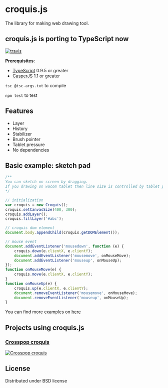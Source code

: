 croquis.js
==========

The library for making web drawing tool.


croquis.js is porting to TypeScript now
---------------------------------------
[![travis](https://travis-ci.org/disjukr/croquis.js.png)](https://travis-ci.org/disjukr/croquis.js)

__Prerequisites__:

* [TypeScript](http://www.typescriptlang.org/) 0.9.5 or greater
* [CasperJS](http://casperjs.org/) 1.1 or greater

`tsc @tsc-args.txt` to compile

`npm test` to test


Features
--------

 * Layer
 * History
 * Stabilizer
 * Brush pointer
 * Tablet pressure
 * No dependencies


Basic example: sketch pad
-------------------------

```javascript
/**
You can sketch on screen by dragging.
If you drawing on wacom tablet then line size is controlled by tablet pressure.
*/

// initialization
var croquis = new Croquis();
croquis.setCanvasSize(400, 300);
croquis.addLayer();
croquis.fillLayer('#abc');

// croquis dom element
document.body.appendChild(croquis.getDOMElement());

// mouse event
document.addEventListener('mousedown', function (e) {
    croquis.down(e.clientX, e.clientY);
    document.addEventListener('mousemove', onMouseMove);
    document.addEventListener('mouseup', onMouseUp);
});
function onMouseMove(e) {
    croquis.move(e.clientX, e.clientY);
}
function onMouseUp(e) {
    croquis.up(e.clientX, e.clientY);
    document.removeEventListener('mousemove', onMouseMove);
    document.removeEventListener('mouseup', onMouseUp);
}
```
You can find more examples on [here](https://github.com/crosspop/Croquispop)


Projects using croquis.js
-------------------------

### [Crosspop croquis](https://crosspop.in/croquis/)
[![Crosspop croquis](http://i.imgur.com/I9fFZMs.png)](https://crosspop.in/croquis/)


License
-------

Distributed under BSD license